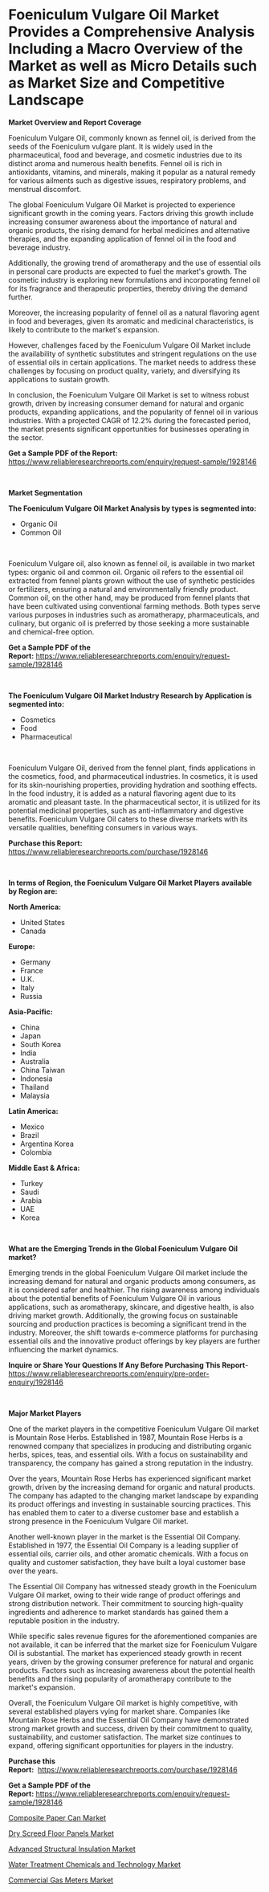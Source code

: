 <p><h1>Foeniculum Vulgare Oil Market Provides a Comprehensive Analysis Including a Macro Overview of the Market as well as Micro Details such as Market Size and Competitive Landscape</h1></p><p><strong>Market Overview and Report Coverage</strong></p>
<p><p>Foeniculum Vulgare Oil, commonly known as fennel oil, is derived from the seeds of the Foeniculum vulgare plant. It is widely used in the pharmaceutical, food and beverage, and cosmetic industries due to its distinct aroma and numerous health benefits. Fennel oil is rich in antioxidants, vitamins, and minerals, making it popular as a natural remedy for various ailments such as digestive issues, respiratory problems, and menstrual discomfort.</p><p>The global Foeniculum Vulgare Oil Market is projected to experience significant growth in the coming years. Factors driving this growth include increasing consumer awareness about the importance of natural and organic products, the rising demand for herbal medicines and alternative therapies, and the expanding application of fennel oil in the food and beverage industry.</p><p>Additionally, the growing trend of aromatherapy and the use of essential oils in personal care products are expected to fuel the market's growth. The cosmetic industry is exploring new formulations and incorporating fennel oil for its fragrance and therapeutic properties, thereby driving the demand further.</p><p>Moreover, the increasing popularity of fennel oil as a natural flavoring agent in food and beverages, given its aromatic and medicinal characteristics, is likely to contribute to the market's expansion.</p><p>However, challenges faced by the Foeniculum Vulgare Oil Market include the availability of synthetic substitutes and stringent regulations on the use of essential oils in certain applications. The market needs to address these challenges by focusing on product quality, variety, and diversifying its applications to sustain growth.</p><p>In conclusion, the Foeniculum Vulgare Oil Market is set to witness robust growth, driven by increasing consumer demand for natural and organic products, expanding applications, and the popularity of fennel oil in various industries. With a projected CAGR of 12.2% during the forecasted period, the market presents significant opportunities for businesses operating in the sector.</p></p>
<p><strong>Get a Sample PDF of the Report:</strong> <a href="https://www.reliableresearchreports.com/enquiry/request-sample/1928146">https://www.reliableresearchreports.com/enquiry/request-sample/1928146</a></p>
<p>&nbsp;</p>
<p><strong>Market Segmentation</strong></p>
<p><strong>The Foeniculum Vulgare Oil Market Analysis by types is segmented into:</strong></p>
<p><ul><li>Organic Oil</li><li>Common Oil</li></ul></p>
<p>&nbsp;</p>
<p><p>Foeniculum Vulgare oil, also known as fennel oil, is available in two market types: organic oil and common oil. Organic oil refers to the essential oil extracted from fennel plants grown without the use of synthetic pesticides or fertilizers, ensuring a natural and environmentally friendly product. Common oil, on the other hand, may be produced from fennel plants that have been cultivated using conventional farming methods. Both types serve various purposes in industries such as aromatherapy, pharmaceuticals, and culinary, but organic oil is preferred by those seeking a more sustainable and chemical-free option.</p></p>
<p><strong>Get a Sample PDF of the Report:</strong>&nbsp;<a href="https://www.reliableresearchreports.com/enquiry/request-sample/1928146">https://www.reliableresearchreports.com/enquiry/request-sample/1928146</a></p>
<p>&nbsp;</p>
<p><strong>The Foeniculum Vulgare Oil Market Industry Research by Application is segmented into:</strong></p>
<p><ul><li>Cosmetics</li><li>Food</li><li>Pharmaceutical</li></ul></p>
<p>&nbsp;</p>
<p><p>Foeniculum Vulgare Oil, derived from the fennel plant, finds applications in the cosmetics, food, and pharmaceutical industries. In cosmetics, it is used for its skin-nourishing properties, providing hydration and soothing effects. In the food industry, it is added as a natural flavoring agent due to its aromatic and pleasant taste. In the pharmaceutical sector, it is utilized for its potential medicinal properties, such as anti-inflammatory and digestive benefits. Foeniculum Vulgare Oil caters to these diverse markets with its versatile qualities, benefiting consumers in various ways.</p></p>
<p><strong>Purchase this Report:</strong>&nbsp; <a href="https://www.reliableresearchreports.com/purchase/1928146">https://www.reliableresearchreports.com/purchase/1928146</a></p>
<p>&nbsp;</p>
<p><strong>In terms of Region, the Foeniculum Vulgare Oil Market Players available by Region are:</strong></p>
<p>
    <p> <strong> North America: </strong>
        <ul>
            <li>United States</li>
            <li>Canada</li>
        </ul>
        </p> 
    <p> <strong> Europe: </strong>
        <ul>
            <li>Germany</li>
            <li>France</li>
            <li>U.K.</li>
            <li>Italy</li>
            <li>Russia</li>
        </ul>
        </p> 
    <p> <strong> Asia-Pacific: </strong>
        <ul>
            <li>China</li>
            <li>Japan</li>
            <li>South Korea</li>
            <li>India</li>
            <li>Australia</li>
            <li>China Taiwan</li>
            <li>Indonesia</li>
            <li>Thailand</li>
            <li>Malaysia</li>
        </ul>
        </p> 
    <p> <strong> Latin America: </strong>
        <ul>
            <li>Mexico</li>
            <li>Brazil</li>
            <li>Argentina Korea</li>
            <li>Colombia</li>
        </ul>
        </p> 
    <p> <strong> Middle East & Africa: </strong>
        <ul>
            <li>Turkey</li>
            <li>Saudi</li>
            <li>Arabia</li>
            <li>UAE</li>
            <li>Korea</li>
        </ul>
    </p>
    </p>
<p>&nbsp;</p>
<p><strong>What are the Emerging Trends in the Global Foeniculum Vulgare Oil market?</strong></p>
<p><p>Emerging trends in the global Foeniculum Vulgare Oil market include the increasing demand for natural and organic products among consumers, as it is considered safer and healthier. The rising awareness among individuals about the potential benefits of Foeniculum Vulgare Oil in various applications, such as aromatherapy, skincare, and digestive health, is also driving market growth. Additionally, the growing focus on sustainable sourcing and production practices is becoming a significant trend in the industry. Moreover, the shift towards e-commerce platforms for purchasing essential oils and the innovative product offerings by key players are further influencing the market dynamics.</p></p>
<p><strong>Inquire or Share Your Questions If Any Before Purchasing This Report</strong>- <a href="https://www.reliableresearchreports.com/enquiry/pre-order-enquiry/1928146">https://www.reliableresearchreports.com/enquiry/pre-order-enquiry/1928146</a></p>
<p>&nbsp;</p>
<p><strong>Major Market Players</strong></p>
<p><p>One of the market players in the competitive Foeniculum Vulgare Oil market is Mountain Rose Herbs. Established in 1987, Mountain Rose Herbs is a renowned company that specializes in producing and distributing organic herbs, spices, teas, and essential oils. With a focus on sustainability and transparency, the company has gained a strong reputation in the industry. </p><p>Over the years, Mountain Rose Herbs has experienced significant market growth, driven by the increasing demand for organic and natural products. The company has adapted to the changing market landscape by expanding its product offerings and investing in sustainable sourcing practices. This has enabled them to cater to a diverse customer base and establish a strong presence in the Foeniculum Vulgare Oil market.</p><p>Another well-known player in the market is the Essential Oil Company. Established in 1977, the Essential Oil Company is a leading supplier of essential oils, carrier oils, and other aromatic chemicals. With a focus on quality and customer satisfaction, they have built a loyal customer base over the years.</p><p>The Essential Oil Company has witnessed steady growth in the Foeniculum Vulgare Oil market, owing to their wide range of product offerings and strong distribution network. Their commitment to sourcing high-quality ingredients and adherence to market standards has gained them a reputable position in the industry.</p><p>While specific sales revenue figures for the aforementioned companies are not available, it can be inferred that the market size for Foeniculum Vulgare Oil is substantial. The market has experienced steady growth in recent years, driven by the growing consumer preference for natural and organic products. Factors such as increasing awareness about the potential health benefits and the rising popularity of aromatherapy contribute to the market's expansion.</p><p>Overall, the Foeniculum Vulgare Oil market is highly competitive, with several established players vying for market share. Companies like Mountain Rose Herbs and the Essential Oil Company have demonstrated strong market growth and success, driven by their commitment to quality, sustainability, and customer satisfaction. The market size continues to expand, offering significant opportunities for players in the industry.</p></p>
<p><strong>Purchase this Report:</strong>&nbsp;&nbsp;<a href="https://www.reliableresearchreports.com/purchase/1928146">https://www.reliableresearchreports.com/purchase/1928146</a></p>
<p></p>
<p><strong>Get a Sample PDF of the Report:</strong>&nbsp;<a href="https://www.reliableresearchreports.com/enquiry/request-sample/1928146">https://www.reliableresearchreports.com/enquiry/request-sample/1928146</a></p>
<p><p><a href="https://www.linkedin.com/pulse/composite-paper-can-market-size-2023-2030-global-industrial-viope/">Composite Paper Can Market</a></p><p><a href="https://github.com/RickHolmes3/Market-Research-Report-List-1/blob/main/dry-screed-floor-panels-market.md">Dry Screed Floor Panels Market</a></p><p><a href="https://github.com/GroverBarry/Market-Research-Report-List-2/blob/main/advanced-structural-insulation-market.md">Advanced Structural Insulation Market</a></p><p><a href="https://medium.com/@hugthess010/analyzing-water-treatment-chemicals-and-technology-market-global-industry-perspective-and-forecast-c75cf0937ddc">Water Treatment Chemicals and Technology Market</a></p><p><a href="https://www.linkedin.com/pulse/decoding-commercial-gas-meters-market-deep-dive-latest-trends-oehse/">Commercial Gas Meters Market</a></p></p>